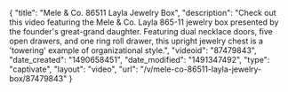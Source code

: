 {
    "title": "Mele & Co. 86511 Layla Jewelry Box",
    "description": "Check out this video featuring the Mele & Co. Layla 865-11 jewelry box presented by the founder's great-grand daughter. Featuring dual necklace doors, five open drawers, and one ring roll drawer, this upright jewelry chest is a 'towering' example of organizational style.",
    "videoid": "87479843",
    "date_created": "1490658451",
    "date_modified": "1491347492",
    "type": "captivate",
    "layout": "video",
    "url": "\/v\/mele-co-86511-layla-jewelry-box\/87479843"
}